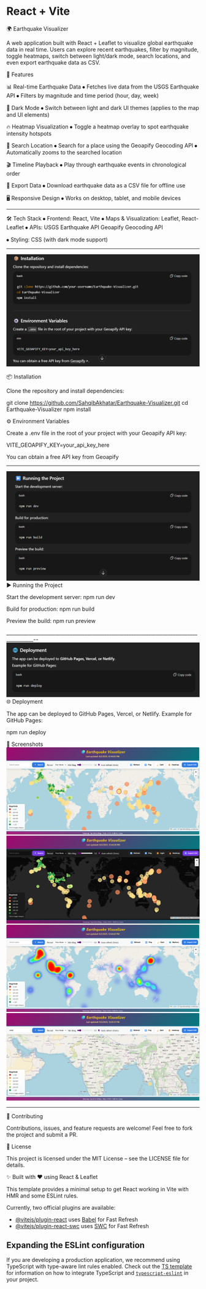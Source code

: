# React + Vite

🌍 Earthquake Visualizer

A web application built with React + Leaflet to visualize global earthquake data in real time. Users can explore recent earthquakes, filter by magnitude, toggle heatmaps, switch between light/dark mode, search locations, and even export earthquake data as CSV.

🚀 Features

📊 Real-time Earthquake Data
⦁	Fetches live data from the USGS Earthquake API
⦁	Filters by magnitude and time period (hour, day, week)


🎨 Dark Mode
⦁	Switch between light and dark UI themes (applies to the map and UI elements)


🔥 Heatmap Visualization
⦁	Toggle a heatmap overlay to spot earthquake intensity hotspots

📍 Search Location
⦁	Search for a place using the Geoapify Geocoding API
⦁	Automatically zooms to the searched location

🎬 Timeline Playback
⦁	Play through earthquake events in chronological order

📑 Export Data
⦁	Download earthquake data as a CSV file for offline use

🖥️ Responsive Design
⦁	Works on desktop, tablet, and mobile devices

______________________________________________________________________________________________

🛠️ Tech Stack
⦁	Frontend: React, Vite
⦁	Maps & Visualization: Leaflet, React-Leaflet
⦁	APIs:
        USGS Earthquake API
        Geoapify Geocoding API

⦁	Styling: CSS (with dark mode support)

________________________________________________________________________________________________

![image alt](https://github.com/SahqibAkhtar/Earthquake-Visualizer/blob/main/Screenshot%202025-09-02%20123142.png?raw=true)

📦 Installation

Clone the repository and install dependencies:

git clone https://github.com/SahqibAkhatar/Earthquake-Visualizer.git
cd Earthquake-Visualizer
npm install

⚙️ Environment Variables

Create a .env file in the root of your project with your Geoapify API key:

VITE_GEOAPIFY_KEY=your_api_key_here

You can obtain a free API key from Geoapify

_________________________________________________________________________________________
![image alt](https://github.com/SahqibAkhtar/Earthquake-Visualizer/blob/main/Screenshot%202025-09-02%20123108.png?raw=true)
▶️ Running the Project

Start the development server:
npm run dev


Build for production:
npm run build


Preview the build:
npm run preview

_________________________________________________________________________________________--
![image alt](https://github.com/SahqibAkhtar/Earthquake-Visualizer/blob/main/Screenshot%202025-09-02%20123121.png?raw=true)
🌐 Deployment

The app can be deployed to GitHub Pages, Vercel, or Netlify.
Example for GitHub Pages:

npm run deploy


📸 Screenshots
![image alt](https://github.com/SahqibAkhtar/Earthquake-Visualizer/blob/main/Screenshot%202025-09-02%20124426.png?raw=true)
![image alt](https://github.com/SahqibAkhtar/Earthquake-Visualizer/blob/main/Screenshot%202025-09-02%20124439.png?raw=true)
![image alt](https://github.com/SahqibAkhtar/Earthquake-Visualizer/blob/main/Screenshot%202025-09-02%20124454.png?raw=true)
![image alt](https://github.com/SahqibAkhtar/Earthquake-Visualizer/blob/main/Screenshot%202025-09-02%20124528.png?raw=true)

__________________________________________________________________________________________

🤝 Contributing

Contributions, issues, and feature requests are welcome!
Feel free to fork the project and submit a PR.

📜 License

This project is licensed under the MIT License – see the LICENSE
 file for details.

✨ Built with ❤️ using React & Leaflet


This template provides a minimal setup to get React working in Vite with HMR and some ESLint rules.

Currently, two official plugins are available:

- [@vitejs/plugin-react](https://github.com/vitejs/vite-plugin-react/blob/main/packages/plugin-react) uses [Babel](https://babeljs.io/) for Fast Refresh
- [@vitejs/plugin-react-swc](https://github.com/vitejs/vite-plugin-react/blob/main/packages/plugin-react-swc) uses [SWC](https://swc.rs/) for Fast Refresh

## Expanding the ESLint configuration

If you are developing a production application, we recommend using TypeScript with type-aware lint rules enabled. Check out the [TS template](https://github.com/vitejs/vite/tree/main/packages/create-vite/template-react-ts) for information on how to integrate TypeScript and [`typescript-eslint`](https://typescript-eslint.io) in your project.
